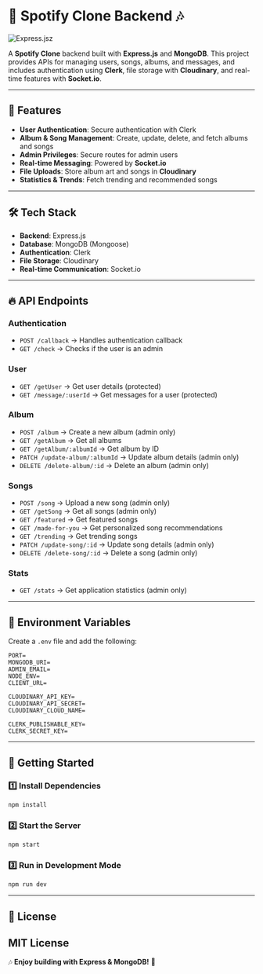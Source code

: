 # 🎵 Spotify Clone Backend 🎶

![Express.js](https://upload.wikimedia.org/wikipedia/commons/6/64/Expressjs.png)z

A **Spotify Clone** backend built with **Express.js** and **MongoDB**. This project provides APIs for managing users, songs, albums, and messages, and includes authentication using **Clerk**, file storage with **Cloudinary**, and real-time features with **Socket.io**.

---

## 🚀 Features
- **User Authentication**: Secure authentication with Clerk
- **Album & Song Management**: Create, update, delete, and fetch albums and songs
- **Admin Privileges**: Secure routes for admin users
- **Real-time Messaging**: Powered by **Socket.io**
- **File Uploads**: Store album art and songs in **Cloudinary**
- **Statistics & Trends**: Fetch trending and recommended songs

---

## 🛠️ Tech Stack
- **Backend**: Express.js
- **Database**: MongoDB (Mongoose)
- **Authentication**: Clerk
- **File Storage**: Cloudinary
- **Real-time Communication**: Socket.io

---

## 🔥 API Endpoints

### **Authentication**
- `POST /callback` → Handles authentication callback
- `GET /check` → Checks if the user is an admin

### **User**
- `GET /getUser` → Get user details (protected)
- `GET /message/:userId` → Get messages for a user (protected)

### **Album**
- `POST /album` → Create a new album (admin only)
- `GET /getAlbum` → Get all albums
- `GET /getAlbum/:albumId` → Get album by ID
- `PATCH /update-album/:albumId` → Update album details (admin only)
- `DELETE /delete-album/:id` → Delete an album (admin only)

### **Songs**
- `POST /song` → Upload a new song (admin only)
- `GET /getSong` → Get all songs (admin only)
- `GET /featured` → Get featured songs
- `GET /made-for-you` → Get personalized song recommendations
- `GET /trending` → Get trending songs
- `PATCH /update-song/:id` → Update song details (admin only)
- `DELETE /delete-song/:id` → Delete a song (admin only)

### **Stats**
- `GET /stats` → Get application statistics (admin only)

---

## 🔑 Environment Variables
Create a `.env` file and add the following:

```
PORT=
MONGODB_URI=
ADMIN_EMAIL=
NODE_ENV=
CLIENT_URL=

CLOUDINARY_API_KEY=
CLOUDINARY_API_SECRET=
CLOUDINARY_CLOUD_NAME=

CLERK_PUBLISHABLE_KEY=
CLERK_SECRET_KEY=
```

---

## 🚀 Getting Started

### 1️⃣ Install Dependencies
```sh
npm install
```

### 2️⃣ Start the Server
```sh
npm start
```

### 3️⃣ Run in Development Mode
```sh
npm run dev
```
---
## 📜 License
MIT License
---

🎶 **Enjoy building with Express & MongoDB!** 🚀

